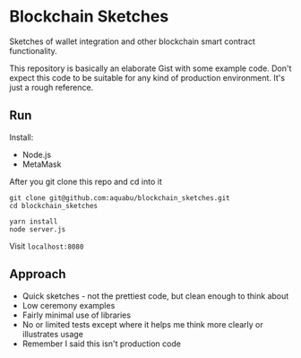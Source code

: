# Blockchain Sketches
Sketches of wallet integration and other blockchain smart contract functionality.

This repository is basically an elaborate Gist with some example code. Don't expect this code to be suitable for any kind of production environment. It's just a rough reference.

## Run

Install: 
* Node.js
* MetaMask

After you git clone this repo and cd into it
```
git clone git@github.com:aquabu/blockchain_sketches.git
cd blockchain_sketches

yarn install
node server.js
```
Visit `localhost:8080`

## Approach

* Quick sketches - not the prettiest code, but clean enough to think about
* Low ceremony examples
* Fairly minimal use of libraries
* No or limited tests except where it helps me think more clearly or illustrates usage
* Remember I said this isn't production code
